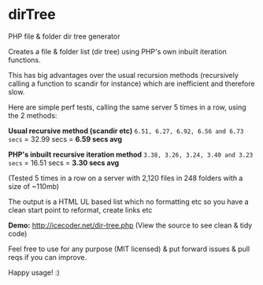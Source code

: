 dirTree
=======

PHP file & folder dir tree generator

Creates a file & folder list (dir tree) using PHP's own inbuilt iteration functions.

This has big advantages over the usual recursion methods (recursively calling a function to scandir for instance) which are inefficient and therefore slow.

Here are simple perf tests, calling the same server 5 times in a row, using the 2 methods:

**Usual recursive method (scandir etc)**
```6.51, 6.27, 6.92, 6.56 and 6.73 secs```
= 32.99 secs = **6.59 secs avg**

**PHP's inbuilt recursive iteration method**
```3.38, 3.26, 3.24, 3.40 and 3.23 secs```
= 16.51 secs = **3.30 secs avg**

(Tested 5 times in a row on a server with 2,120 files in 248 folders with a size of ~110mb)

The output is a HTML UL based list which no formatting etc so you have a clean start point to reformat, create links etc

**Demo:**
http://icecoder.net/dir-tree.php
(View the source to see clean & tidy code)

Feel free to use for any purpose (MIT licensed) & put forward issues & pull reqs if you can improve.

Happy usage! :)